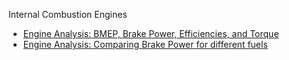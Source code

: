 Internal Combustion Engines

* [Engine Analysis: BMEP, Brake Power, Efficiencies, and Torque](/MATLAB/ICE/HW3)
* [Engine Analysis: Comparing Brake Power for different fuels](/MATLAB/ICE/HW41)
